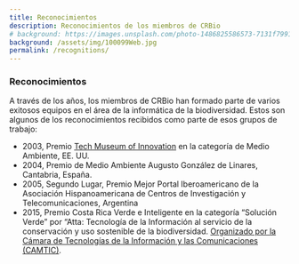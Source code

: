 ```yaml
---
title: Reconocimientos
description: Reconocimientos de los miembros de CRBio
# background: https://images.unsplash.com/photo-1486825586573-7131f7991bdd?auto=format&w=2000
background: /assets/img/100099Web.jpg
permalink: /recognitions/
---
```


### Reconocimientos
A través de los años, los miembros de CRBio han formado parte de varios exitosos equipos en el área de la informática de la biodiversidad.  Estos son algunos de los reconocimientos recibidos como parte de esos grupos de trabajo:

- 2003, Premio [Tech Museum of Innovation](www.techmuseum.org) en la categoría de Medio Ambiente, EE. UU.
- 2004, Premio de Medio Ambiente Augusto González de Linares, Cantabria, España.
- 2005, Segundo Lugar, Premio Mejor Portal Iberoamericano de la Asociación Hispanoamericana de Centros de Investigación y Telecomunicaciones, Argentina
- 2015, Premio Costa Rica Verde e Inteligente en la categoría “Solución Verde” por “Atta: Tecnología de la Información al servicio de la conservación y uso sostenible de la biodiversidad. [Organizado por la Cámara de Tecnologías de la Información y las Comunicaciones (CAMTIC)](https://www.camtic.org/uncategorized/camtic-premio-a-lo-mejor-del-sector-de-tecnologias-digitales-del-pais/).
